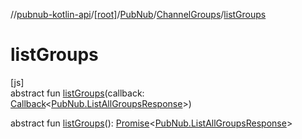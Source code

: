 //[pubnub-kotlin-api](../../../../index.md)/[[root]](../../index.md)/[PubNub](../index.md)/[ChannelGroups](index.md)/[listGroups](list-groups.md)

# listGroups

[js]\
abstract fun [listGroups](list-groups.md)(callback: [Callback](../../-callback/index.md)&lt;[PubNub.ListAllGroupsResponse](../-list-all-groups-response/index.md)&gt;)

abstract fun [listGroups](list-groups.md)(): [Promise](https://kotlinlang.org/api/core/kotlin-stdlib/kotlin.js/-promise/index.html)&lt;[PubNub.ListAllGroupsResponse](../-list-all-groups-response/index.md)&gt;
